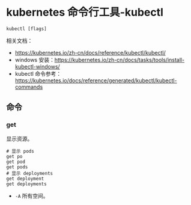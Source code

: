 # kubernetes 命令行工具-kubectl

```
kubectl [flags]
```

相关文档：

- <https://kubernetes.io/zh-cn/docs/reference/kubectl/kubectl/>
- windows 安装：<https://kubernetes.io/zh-cn/docs/tasks/tools/install-kubectl-windows/>
- kubectl 命令参考：<https://kubernetes.io/docs/reference/generated/kubectl/kubectl-commands>

## 命令

### get

显示资源。

```
# 显示 pods
get po
get pod
get pods
# 显示 deployments
get deployment
get deployments
```

- `-A` 所有空间。
